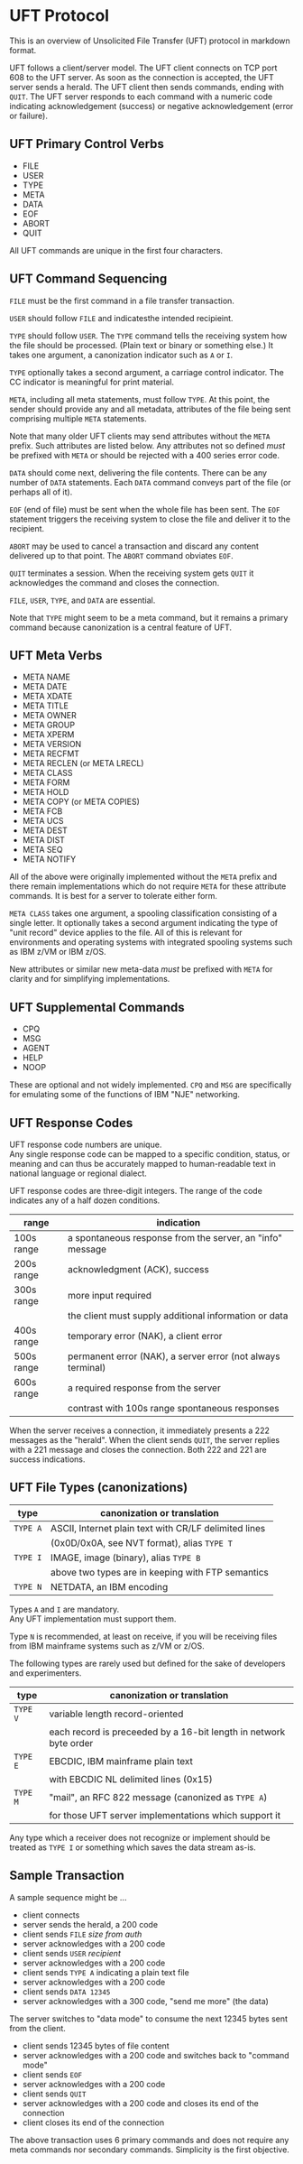 # UFT Protocol

This is an overview of Unsolicited File Transfer (UFT) protocol
in markdown format.

UFT follows a client/server model.
The UFT client connects on TCP port 608 to the UFT server.
As soon as the connection is accepted, the UFT server sends a herald.
The UFT client then sends commands, ending with `QUIT`.
The UFT server responds to each command with a numeric code indicating
acknowledgement (success) or negative acknowledgement (error or failure).

## UFT Primary Control Verbs

* FILE
* USER
* TYPE
* META
* DATA
* EOF
* ABORT
* QUIT

All UFT commands are unique in the first four characters.

## UFT Command Sequencing

`FILE` must be the first command in a file transfer transaction.

`USER` should follow `FILE` and indicatesthe intended recipieint.

`TYPE` should follow `USER`.
The `TYPE` command tells the receiving system how the file
should be processed. (Plain text or binary or something else.)
It takes one argument, a canonization indicator such as `A` or `I`.

`TYPE` optionally takes a second argument, a carriage control indicator.
The CC indicator is meaningful for print material.

`META`, including all meta statements, must follow `TYPE`.
At this point, the sender should provide any and all metadata,
attributes of the file being sent comprising multiple `META` statements.

Note that many older UFT clients may send attributes without the `META`
prefix. Such attributes are listed below. Any attributes not so defined
*must* be prefixed with `META` or should be rejected with a 400 series
error code.

`DATA` should come next, delivering the file contents.
There can be any number of `DATA` statements. Each `DATA` command
conveys part of the file (or perhaps all of it).

`EOF` (end of file) must be sent when the whole file has been sent.
The `EOF` statement triggers the receiving system to close the file
and deliver it to the recipient.

`ABORT` may be used to cancel a transaction and discard any content
delivered up to that point. The `ABORT` command obviates `EOF`.

`QUIT` terminates a session. When the receiving system gets `QUIT`
it acknowledges the command and closes the connection.

`FILE`, `USER`, `TYPE`, and `DATA` are essential.

Note that `TYPE` might seem to be a meta command,
but it remains a primary command because canonization is a
central feature of UFT.

## UFT Meta Verbs

* META NAME
* META DATE
* META XDATE
* META TITLE
* META OWNER
* META GROUP
* META XPERM
* META VERSION
* META RECFMT
* META RECLEN (or META LRECL)
* META CLASS
* META FORM
* META HOLD
* META COPY (or META COPIES)
* META FCB
* META UCS
* META DEST
* META DIST
* META SEQ
* META NOTIFY

All of the above were originally implemented without the `META` prefix
and there remain implementations which do not require `META` for these
attribute commands. It is best for a server to tolerate either form.

`META CLASS` takes one argument, a spooling classification
consisting of a single letter. It optionally takes a second argument
indicating the type of "unit record" device applies to the file.
All of this is relevant for environments and operating systems
with integrated spooling systems such as IBM z/VM or IBM z/OS.

New attributes or similar new meta-data *must* be prefixed with `META`
for clarity and for simplifying implementations.

## UFT Supplemental Commands

* CPQ
* MSG
* AGENT
* HELP
* NOOP

These are optional and not widely implemented.
`CPQ` and `MSG` are specifically for emulating
some of the functions of IBM "NJE" networking.

## UFT Response Codes

UFT response code numbers are unique. <br/>
Any single response code can be mapped to a specific condition, status,
or meaning and can thus be accurately mapped to human-readable text
in national language or regional dialect.

UFT response codes are three-digit integers.
The range of the code indicates any of a half dozen conditions.

| range      | indication                                                |
| ---------- | --------------------------------------------------------- |
| 100s range | a spontaneous response from the server, an "info" message |
| 200s range | acknowledgment (ACK), success                             |
| 300s range | more input required                                       |
|            | the client must supply additional information or data     |
| 400s range | temporary error (NAK), a client error                     |
| 500s range | permanent error (NAK), a server error (not always terminal) |
| 600s range | a required response from the server                       |
|            | contrast with 100s range spontaneous responses            |

When the server receives a connection, it immediately presents a
222 messages as the "herald". When the client sends `QUIT`, the server
replies with a 221 message and closes the connection. Both 222 and 221
are success indications.

## UFT File Types (canonizations)

| type       | canonization or translation                             |
| ---------- | ------------------------------------------------------- |
|  `TYPE A`  | ASCII, Internet plain text with CR/LF delimited lines   |
|            | (0x0D/0x0A, see NVT format), alias `TYPE T`             |
|  `TYPE I`  | IMAGE, image (binary), alias `TYPE B`                   |
|            | above two types are in keeping with FTP semantics       |
|  `TYPE N`  | NETDATA, an IBM encoding                                |

Types `A` and `I` are mandatory. <br/>
Any UFT implementation must support them.

Type `N` is recommended, at least on receive, if you will be
receiving files from IBM mainframe systems such as z/VM or z/OS.

The following types are rarely used but defined for the sake of
developers and experimenters.

| type       | canonization or translation                             |
| ---------- | ------------------------------------------------------- |
|  `TYPE V`  | variable length record-oriented                         |
|            | each record is preceeded by a 16-bit length in network byte order |
|  `TYPE E`  | EBCDIC, IBM mainframe plain text                        |
|            | with EBCDIC NL delimited lines (0x15)                   |
|  `TYPE M`  | "mail", an RFC 822 message (canonized as `TYPE A`)      |
|            | for those UFT server implementations which support it   |

Any type which a receiver does not recognize or implement should be
treated as `TYPE I` or something which saves the data stream as-is.

## Sample Transaction

A sample sequence might be ...
* client connects
* server sends the herald, a 200 code
* client sends `FILE` *size* *from* *auth*
* server acknowledges with a 200 code
* client sends `USER` *recipient*
* server acknowledges with a 200 code
* client sends `TYPE A` indicating a plain text file
* server acknowledges with a 200 code
* client sends `DATA 12345`
* server acknowledges with a 300 code, "send me more" (the data)

The server switches to "data mode" to consume the next 12345 bytes
sent from the client.

* client sends 12345 bytes of file content
* server acknowledges with a 200 code and switches back to "command mode"
* client sends `EOF`
* server acknowledges with a 200 code
* client sends `QUIT`
* server acknowledges with a 200 code and closes its end of the connection
* client closes its end of the connection

The above transaction uses 6 primary commands and does not require any
meta commands nor secondary commands. Simplicity is the first objective.


